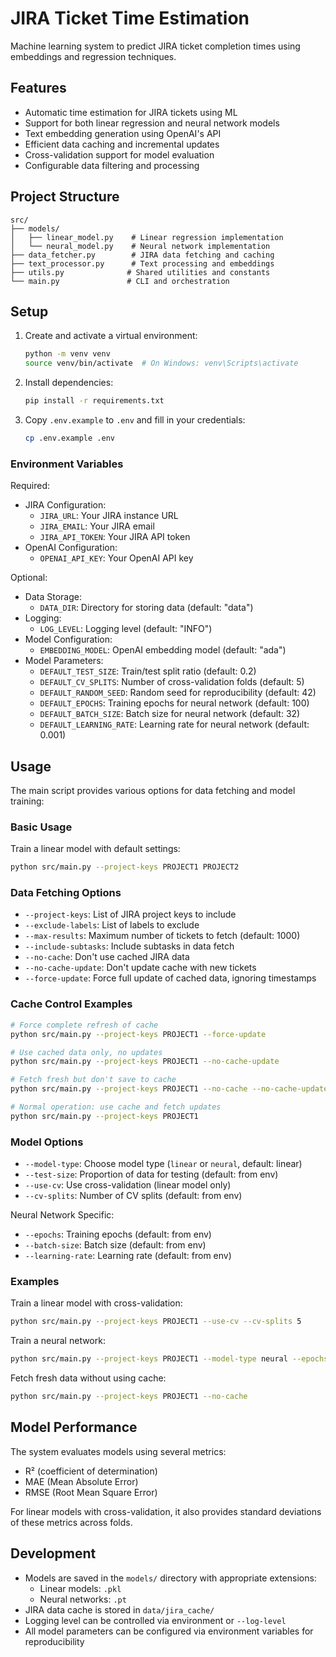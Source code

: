 # JIRA Ticket Time Estimation

Machine learning system to predict JIRA ticket completion times using embeddings and regression techniques.

## Features

- Automatic time estimation for JIRA tickets using ML
- Support for both linear regression and neural network models
- Text embedding generation using OpenAI's API
- Efficient data caching and incremental updates
- Cross-validation support for model evaluation
- Configurable data filtering and processing

## Project Structure

```
src/
├── models/
│   ├── linear_model.py    # Linear regression implementation
│   └── neural_model.py    # Neural network implementation
├── data_fetcher.py        # JIRA data fetching and caching
├── text_processor.py      # Text processing and embeddings
├── utils.py              # Shared utilities and constants
└── main.py               # CLI and orchestration
```

## Setup

1. Create and activate a virtual environment:
   ```bash
   python -m venv venv
   source venv/bin/activate  # On Windows: venv\Scripts\activate
   ```

2. Install dependencies:
   ```bash
   pip install -r requirements.txt
   ```

3. Copy `.env.example` to `.env` and fill in your credentials:
   ```bash
   cp .env.example .env
   ```

### Environment Variables

Required:
- JIRA Configuration:
  * `JIRA_URL`: Your JIRA instance URL
  * `JIRA_EMAIL`: Your JIRA email
  * `JIRA_API_TOKEN`: Your JIRA API token
- OpenAI Configuration:
  * `OPENAI_API_KEY`: Your OpenAI API key

Optional:
- Data Storage:
  * `DATA_DIR`: Directory for storing data (default: "data")
- Logging:
  * `LOG_LEVEL`: Logging level (default: "INFO")
- Model Configuration:
  * `EMBEDDING_MODEL`: OpenAI embedding model (default: "ada")
- Model Parameters:
  * `DEFAULT_TEST_SIZE`: Train/test split ratio (default: 0.2)
  * `DEFAULT_CV_SPLITS`: Number of cross-validation folds (default: 5)
  * `DEFAULT_RANDOM_SEED`: Random seed for reproducibility (default: 42)
  * `DEFAULT_EPOCHS`: Training epochs for neural network (default: 100)
  * `DEFAULT_BATCH_SIZE`: Batch size for neural network (default: 32)
  * `DEFAULT_LEARNING_RATE`: Learning rate for neural network (default: 0.001)

## Usage

The main script provides various options for data fetching and model training:

### Basic Usage

Train a linear model with default settings:
```bash
python src/main.py --project-keys PROJECT1 PROJECT2
```

### Data Fetching Options

- `--project-keys`: List of JIRA project keys to include
- `--exclude-labels`: List of labels to exclude
- `--max-results`: Maximum number of tickets to fetch (default: 1000)
- `--include-subtasks`: Include subtasks in data fetch
- `--no-cache`: Don't use cached JIRA data
- `--no-cache-update`: Don't update cache with new tickets
- `--force-update`: Force full update of cached data, ignoring timestamps

### Cache Control Examples

```bash
# Force complete refresh of cache
python src/main.py --project-keys PROJECT1 --force-update

# Use cached data only, no updates
python src/main.py --project-keys PROJECT1 --no-cache-update

# Fetch fresh but don't save to cache
python src/main.py --project-keys PROJECT1 --no-cache --no-cache-update

# Normal operation: use cache and fetch updates
python src/main.py --project-keys PROJECT1
```

### Model Options

- `--model-type`: Choose model type (`linear` or `neural`, default: linear)
- `--test-size`: Proportion of data for testing (default: from env)
- `--use-cv`: Use cross-validation (linear model only)
- `--cv-splits`: Number of CV splits (default: from env)

Neural Network Specific:
- `--epochs`: Training epochs (default: from env)
- `--batch-size`: Batch size (default: from env)
- `--learning-rate`: Learning rate (default: from env)

### Examples

Train a linear model with cross-validation:
```bash
python src/main.py --project-keys PROJECT1 --use-cv --cv-splits 5
```

Train a neural network:
```bash
python src/main.py --project-keys PROJECT1 --model-type neural --epochs 200
```

Fetch fresh data without using cache:
```bash
python src/main.py --project-keys PROJECT1 --no-cache
```

## Model Performance

The system evaluates models using several metrics:
- R² (coefficient of determination)
- MAE (Mean Absolute Error)
- RMSE (Root Mean Square Error)

For linear models with cross-validation, it also provides standard deviations of these metrics across folds.

## Development

- Models are saved in the `models/` directory with appropriate extensions:
  - Linear models: `.pkl`
  - Neural networks: `.pt`
- JIRA data cache is stored in `data/jira_cache/`
- Logging level can be controlled via environment or `--log-level`
- All model parameters can be configured via environment variables for reproducibility

